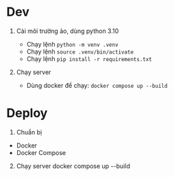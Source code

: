 # Dev

1. Cài môi trường ảo, dùng python 3.10

   - Chạy lệnh `python -m venv .venv`
   - Chạy lệnh `source .venv/bin/activate`
   - Chạy lệnh `pip install -r requirements.txt`

2. Chạy server
   - Dùng docker để chạy: `docker compose up --build`

# Deploy

1. Chuẩn bị

- Docker
- Docker Compose

2. Chạy server
   docker compose up --build
